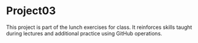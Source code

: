 # Project03

This project is part of the lunch exercises for class. It reinforces skills taught during lectures and additional practice using GitHub operations.
